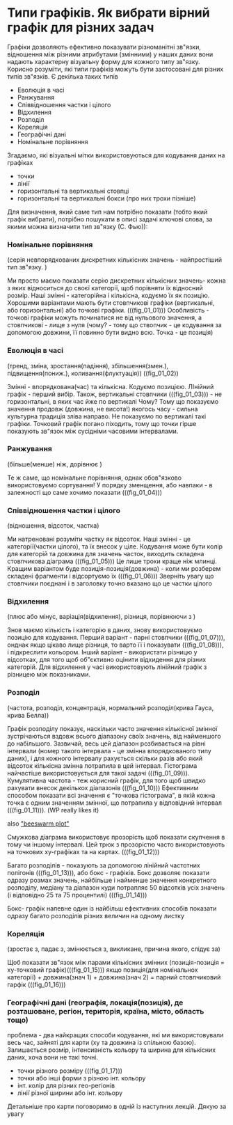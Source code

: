# Типи графіків. Як вибрати вірний графік для різних задач

Графіки дозволяють ефективно показувати різноманітні зв"язки, відношення між різними атрибутами (змінними)  у наших даних
 вони надають характерну візуальну форму для кожного типу зв"язку. Корисно розуміти, які типи графіків можуть бути застосовані для різних типів зв"язків. Є декілька таких типів 
* Еволюція в часі 
* Ранжування 
* Співвідношення частки і цілого 
* Відхилення 
* Розподіл 
* Кореляція 
* Географічні дані 
* Номінальне порівняння 

Згадаємо, які візуальні мітки використовуються для кодування даних на графіках
* точки
* лінії
* горизонтальні та вертикальні стовпці
* горизонтальні та вертикальні бокси (про них трохи пізніше)

Для визначення, який саме тип нам потрібно показати (тобто який графік вибрати), потрібно пошукати в описі задачі ключові слова, за якими можна визначити тип зв"язку (С. Фью)):

### Номінальне порівняння 
(серія невпорядкованих дискретних кількісних значень - найпростіший тип зв"язку. )

Ми просто маємо показати серію дискретних кількісних значень- кожна з яких відноситься до своєї категорії, щоб порівняти їх відносний розмір. Наші змінні - категорійна і кількісна, кодуємо їх як позицію. Хорошими варіантами мають бути стовпчикові графіки (вертикальні, або горизонтальні) або точкові графіки. (((fig_01_01)))
Особливість - точкові графіки можуть починатися не від нульового значення, а стовпчикові - лище з нуля (чому? - тому що ствопчик - це кодування за допомогою довжини, її повинно бути видно всю. Точка - це позиція)

### Еволюція в часі 
(тренд, зміна, зростання(падіння), збільшення(змен.), підвищення(пониж.), коливання(флуктуація))  ((fig_01_02))

Змінні - впорядкована(час) та кількісна. Кодуємо позицією. ЛІнійний графік - перший вибір. Також, вертикальні стовпчики  (((fig_01_03))) - не горизонтальні, в яких час йже по вертикалі Чому? Тому що показуємо значення продовж (довжина, не висота!) якогось часу - сильна культурна традиція зліва направо. Не показуємо по вертикалі такі графіки. Точковий графік погано піходить, тому що точки гірше показують зв"язок між сусідніми часовими інтервалами.  


### Ранжування 
(більше(менше) ніж, дорівнює )

Те ж саме, що номінальне порівняння, однак обов"язково використовуємо сортування! У порядку зменщення, або навпаки - в залежності що саме хочимо показати (((fig_01_04)))


### Співвідношення частки і цілого 
(відношення, відсоток, частка)

Ми натреновані розуміти частку як відсоток.
Наші змінні - це категорії(частки цілого), та їх внесок у ціле. Кодування може бути колір для категорій та довжина для значень часток, виходить складена стовпчикова діаграма (((fig_01_05))) Це лише трохи краще ніж млинці. Кращим варіантом буде позиція-позиція(довжина) - коли ми розберем складені фрагменти і відсортуємо їх (((fig_01_06))) Зверніть увагу що стовпчики поєднані і в заголовку точно вказано що це частки цілого

### Відхилення 
(плюс або мінус, варіація(відхилення), різниця, порівнюючи з )

Знов маємо кількість і категорію в даних, знову використовуємо позицію для кодування. 
Перший варіант - парні стовпчики (((fig_01_07))), онднак якщо цікаво лище різниця, то варто її і показувати (((fig_01_08))), і підкреслити кольором. Інший варіант - використати різницю у відсотках, для того щоб об"єктивно оцінити відхидення для різних категорій.
Для відхилення у часі використовують лінійний графік з різницею між показниками.


### Розподіл 
(частота, розподіл, концентрація, нормальний розподіл(крива Гауса, крива Белла))

Графік розподілу показує, наскільки часто значення кількісної змінної зустрічаються вздовж всього діапазону своїх значень, від найменшого до набільшого. 
Зазвичай, весь цей діапазон розбивається на рівні інтервали (номер такого інтервала - це змінна впорядкованого типу даних), і для кожного інтервалу рахується скільки разів або який відсоток кількісна змінна потрапила в цей інтервал. 
Гістограма найчастіше використовується для такої задачі (((fig_01_09))). Кумулятивна частота - теж корисний графік, для того щоб швидко рахувати внесок декількох діапазонів (((fig_01_10)))
Ефективним способом показати всі значення є "точкова гістограма", в якій кожна точка є одним значенням змінної, що потрапила у відповідний інтервал (((fig_01_11))). (WP really likes it)

also ["beeswarm plot"](http://www.cbs.dtu.dk/~eklund/beeswarm/)

Смужкова діаграма використовує прозорість щоб показати скупчення в тому чи іншому інтервалі. Цей трюк з прозорістю часто використовують на точкових xy-графіках та на картах. (((fig_01_12)))


Багато розподілів - показують за допомогою лінійний частотних полігонів (((fig_01_13))), або бокс - графіків. Бокс дозволяє показати одразу розмах значень, найбільше і найменше значення конкретного розподілу, медіану та діапазон куди потрапляє 50 відсотків усіх значень (і відповідно 25 та 75 процентилі) (((fig_01_14)))

Бокс- графік напевне один із найбільш ефективних способів показати одразу багато розподілів різних величин на одному листку



### Кореляція 
(зростає з, падає з, змінюється з, викликане, причина якого, слідує за)

Щоб показати зв"язок між парами кількісних змінних (позиція-позиція = xy-точковий графік)(((fig_01_15)))
якщо позиція(для номінальнох категорії) + довжина(знач 1) + довжина(знач 2) = парний стовпчиковий гарфік (((fig_01_16)))


### Географічні дані (географія, локація(позиція), де розташоване, регіон, територія, країна, місто, область тощо)
проблема - два найкращих способи кодування, які ми використовували весь час, зайняті для карти (xy та довжина із спільною базою). Залишається розмір, інтенсивність кольору та ширина для кількісних даних, хоча вони не такі точні.

- точки різного розміру (((fig_01_17)))
- точки або інші форми з різною інт. кольору
- інт. колір для різних гео-регіонів
- лінії різної ширини або інт. кольору

Детальніше про карти поговоримо в одній із наступних лекцій.
Дякую за увагу
